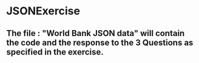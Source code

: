 # JSONExercise

## The file : "World Bank JSON data" will contain the code and the response to the 3 Questions as specified in the exercise.
